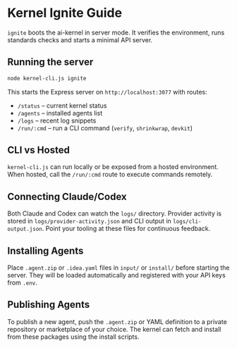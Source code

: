 # Kernel Ignite Guide

`ignite` boots the ai-kernel in server mode. It verifies the environment, runs standards checks and starts a minimal API server.

## Running the server

```bash
node kernel-cli.js ignite
```

This starts the Express server on `http://localhost:3077` with routes:
- `/status` – current kernel status
- `/agents` – installed agents list
- `/logs` – recent log snippets
- `/run/:cmd` – run a CLI command (`verify`, `shrinkwrap`, `devkit`)

## CLI vs Hosted

`kernel-cli.js` can run locally or be exposed from a hosted environment. When hosted, call the `/run/:cmd` route to execute commands remotely.

## Connecting Claude/Codex

Both Claude and Codex can watch the `logs/` directory. Provider activity is stored in `logs/provider-activity.json` and CLI output in `logs/cli-output.json`. Point your tooling at these files for continuous feedback.

## Installing Agents

Place `.agent.zip` or `.idea.yaml` files in `input/` or `install/` before starting the server. They will be loaded automatically and registered with your API keys from `.env`.

## Publishing Agents

To publish a new agent, push the `.agent.zip` or YAML definition to a private repository or marketplace of your choice. The kernel can fetch and install from these packages using the install scripts.
